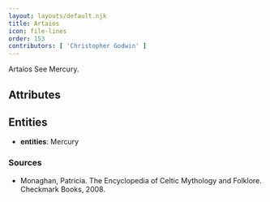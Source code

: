 ```yaml
---
layout: layouts/default.njk
title: Artaios
icon: file-lines
order: 153
contributors: [ 'Christopher Godwin' ]
---
```

Artaios See Mercury.

## Attributes


## Entities

- **entities**: Mercury

### Sources

- Monaghan, Patricia. The Encyclopedia of Celtic Mythology and Folklore. Checkmark Books, 2008.

